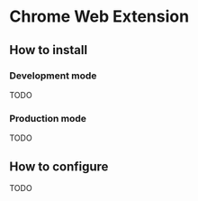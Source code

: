 # Chrome Web Extension

## How to install

### Development mode

TODO

### Production mode

TODO

## How to configure

TODO
